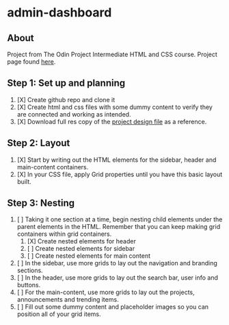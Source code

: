 # admin-dashboard

## About

Project from The Odin Project Intermediate HTML and CSS course. Project page found [here](https://www.theodinproject.com/lessons/node-path-intermediate-html-and-css-admin-dashboard).

## Step 1: Set up and planning

1. [X] Create github repo and clone it
2. [X] Create html and css files with some dummy content to verify they are connected and working as intended.
3. [X] Download full res copy of the [project design file](https://cdn.statically.io/gh/TheOdinProject/curriculum/43cc6ab69fdfbef40d431a65677d2144668930ac/intermediate_html_css/grid/project_admin_dashboard/imgs/dashboard-project.png) as a reference.

## Step 2: Layout

1. [X] Start by writing out the HTML elements for the sidebar, header and main-content containers.
2. [X] In your CSS file, apply Grid properties until you have this basic layout built.

## Step 3: Nesting

1. [ ] Taking it one section at a time, begin nesting child elements under the parent elements in the HTML. Remember that you can keep making grid containers within grid containers.
    1. [X] Create nested elements for header
    2. [ ] Create nested elements for sidebar
    3. [ ] Create nested elements for main content
2. [ ] In the sidebar, use more grids to lay out the navigation and branding sections.
3. [ ] In the header, use more grids to lay out the search bar, user info and buttons.
4. [ ] For the main-content, use more grids to lay out the projects, announcements and trending items.
5. [ ] Fill out some dummy content and placeholder images so you can position all of your grid items.